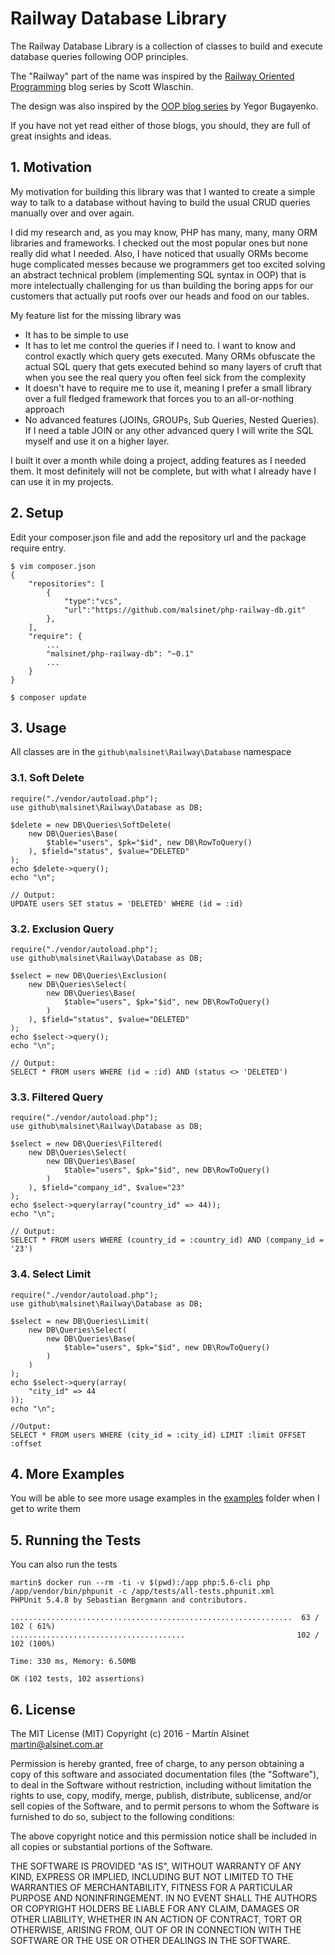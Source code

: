 # Railway Database Library

The Railway Database Library is a collection of classes to build and execute database queries following OOP principles.

The "Railway" part of the name was inspired by the [Railway Oriented Programming](http://fsharpforfunandprofit.com/rop/) blog series by Scott Wlaschin.


The design was also inspired by the [OOP blog series](http://www.yegor256.com/tag/oop.html) by Yegor Bugayenko.


If you have not yet read either of those blogs, you should, they are full of great insights and ideas.

## 1. Motivation

My motivation for building this library was that I wanted to create a simple way to talk to a database without having to build the usual CRUD queries manually over and over again.

I did my research and, as you may know, PHP has many, many, many ORM libraries and frameworks. I checked out the most popular ones but none really did what I needed. Also, I have noticed that usually ORMs become huge complicated messes because we programmers get too excited solving an abstract technical problem (implementing SQL syntax in OOP) that is more intelectually challenging for us than building the boring apps for our customers that actually put roofs over our heads and food on our tables.

My feature list for the missing library was

- It has to be simple to use
- It has to let me control the queries if I need to. I want to know and control exactly which query gets executed. Many ORMs obfuscate the actual SQL query that gets executed behind so many layers of cruft that when you see the real query you often feel sick from the complexity
- It doesn't have to require me to use it, meaning I prefer a small library over a full fledged framework that forces you to an all-or-nothing approach
- No advanced features (JOINs, GROUPs, Sub Queries, Nested Queries). If I need a table JOIN or any other advanced query I will write the SQL myself and use it on a higher layer.

I built it over a month while doing a project, adding features as I needed them. It most definitely will not be complete, but with what I already have I can use it in my projects.

## 2. Setup

Edit your composer.json file and add the repository url and the package require entry.

```
$ vim composer.json
{
    "repositories": [
        {
            "type":"vcs",
            "url":"https://github.com/malsinet/php-railway-db.git"
        },
    ],
    "require": {
        ...
        "malsinet/php-railway-db": "~0.1"
        ...
    }
}

$ composer update

```

## 3. Usage

All classes are in the `github\malsinet\Railway\Database` namespace



### 3.1. Soft Delete

```
require("./vendor/autoload.php");
use github\malsinet\Railway\Database as DB;

$delete = new DB\Queries\SoftDelete(
    new DB\Queries\Base(
        $table="users", $pk="$id", new DB\RowToQuery()
    ), $field="status", $value="DELETED"
);
echo $delete->query();
echo "\n";

// Output:
UPDATE users SET status = 'DELETED' WHERE (id = :id)
```


### 3.2. Exclusion Query

```
require("./vendor/autoload.php");
use github\malsinet\Railway\Database as DB;

$select = new DB\Queries\Exclusion(
    new DB\Queries\Select(
        new DB\Queries\Base(
            $table="users", $pk="$id", new DB\RowToQuery()
        )
    ), $field="status", $value="DELETED"
);
echo $select->query();
echo "\n";

// Output:
SELECT * FROM users WHERE (id = :id) AND (status <> 'DELETED')

```

### 3.3. Filtered Query

```
require("./vendor/autoload.php");
use github\malsinet\Railway\Database as DB;

$select = new DB\Queries\Filtered(
    new DB\Queries\Select(
        new DB\Queries\Base(
            $table="users", $pk="$id", new DB\RowToQuery()
        )
    ), $field="company_id", $value="23"
);
echo $select->query(array("country_id" => 44));
echo "\n";

// Output:
SELECT * FROM users WHERE (country_id = :country_id) AND (company_id = '23')

```


### 3.4. Select Limit

```
require("./vendor/autoload.php");
use github\malsinet\Railway\Database as DB;

$select = new DB\Queries\Limit(
    new DB\Queries\Select(
        new DB\Queries\Base(
            $table="users", $pk="$id", new DB\RowToQuery()
        )
    )
);
echo $select->query(array(
    "city_id" => 44
));
echo "\n";

//Output:
SELECT * FROM users WHERE (city_id = :city_id) LIMIT :limit OFFSET :offset
```



## 4. More Examples

You will be able to see more usage examples in the [examples]() folder when I get to write them



## 5. Running the Tests

You can also run the tests 

```
martin$ docker run --rm -ti -v $(pwd):/app php:5.6-cli php /app/vendor/bin/phpunit -c /app/tests/all-tests.phpunit.xml 
PHPUnit 5.4.8 by Sebastian Bergmann and contributors.

...............................................................  63 / 102 ( 61%)
.......................................                         102 / 102 (100%)

Time: 330 ms, Memory: 6.50MB

OK (102 tests, 102 assertions)

```


## 6. License

The MIT License (MIT)
Copyright (c) 2016 - Martín Alsinet <martin@alsinet.com.ar>

Permission is hereby granted, free of charge, to any person obtaining a copy of this software and associated documentation files (the "Software"), to deal in the Software without restriction, including without limitation the rights to use, copy, modify, merge, publish, distribute, sublicense, and/or sell copies of the Software, and to permit persons to whom the Software is furnished to do so, subject to the following conditions:

The above copyright notice and this permission notice shall be included in all copies or substantial portions of the Software.

THE SOFTWARE IS PROVIDED "AS IS", WITHOUT WARRANTY OF ANY KIND, EXPRESS OR IMPLIED, INCLUDING BUT NOT LIMITED TO THE WARRANTIES OF MERCHANTABILITY, FITNESS FOR A PARTICULAR PURPOSE AND NONINFRINGEMENT. IN NO EVENT SHALL THE AUTHORS OR COPYRIGHT HOLDERS BE LIABLE FOR ANY CLAIM, DAMAGES OR OTHER LIABILITY, WHETHER IN AN ACTION OF CONTRACT, TORT OR OTHERWISE, ARISING FROM, OUT OF OR IN CONNECTION WITH THE SOFTWARE OR THE USE OR OTHER DEALINGS IN THE SOFTWARE.
